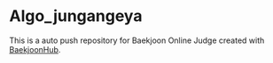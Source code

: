 # Algo_jungangeya
This is a auto push repository for Baekjoon Online Judge created with [BaekjoonHub](https://github.com/BaekjoonHub/BaekjoonHub).
